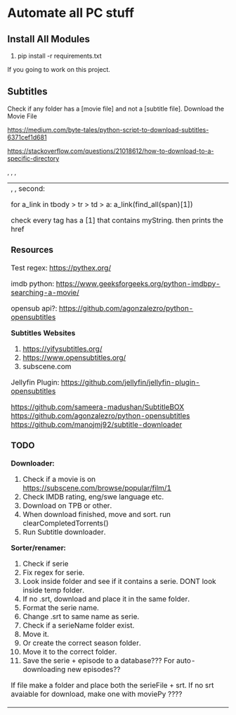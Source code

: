 # Automate all PC stuff

## Install All Modules

1. pip install -r requirements.txt

If you going to work on this project.

## Subtitles

Check if any folder has a [movie file] and not a [subtitle file].
Download the Movie File


https://medium.com/byte-tales/python-script-to-download-subtitles-6371cef1d681

https://stackoverflow.com/questions/21018612/how-to-download-to-a-specific-directory

<table>, <tbody>, <tr>, <td class="a1">, <a>, second: <span>


for a_link in tbody > tr > td > a:
a_link(find_all(span)[1])

check every <a> tag has a <span>[1] that contains myString. then prints the href

### Resources

Test regex: https://pythex.org/

imdb python: https://www.geeksforgeeks.org/python-imdbpy-searching-a-movie/

opensub api?: https://github.com/agonzalezro/python-opensubtitles

**Subtitles Websites**
1. https://yifysubtitles.org/
1. https://www.opensubtitles.org/
1. subscene.com

Jellyfin Plugin: https://github.com/jellyfin/jellyfin-plugin-opensubtitles

https://github.com/sameera-madushan/SubtitleBOX
https://github.com/agonzalezro/python-opensubtitles
https://github.com/manojmj92/subtitle-downloader


### TODO

**Downloader:**
1. Check if a movie is on https://subscene.com/browse/popular/film/1
1. Check IMDB rating, eng/swe language etc.
1. Download on TPB or other.
1. When download finished, move and sort. run clearCompletedTorrents()
1. Run Subtitle downloader.

**Sorter/renamer:**
1. Check if serie
1. Fix regex for serie.
1. Look inside folder and see if it contains a serie. DONT look inside temp folder.
1. If no .srt, download and place it in the same folder.
1. Format the serie name.
1. Change .srt to same name as serie.
1. Check if a serieName folder exist.
1. Move it.
1. Or create the correct season folder.
1. Move it to the correct folder.
1. Save the serie + episode to a database??? For auto-downloading new episodes??

If file make a folder and place both the serieFile + srt.
If no srt avaiable for download, make one with moviePy ????
